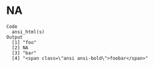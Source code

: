 # NA

    Code
      ansi_html(s)
    Output
      [1] "foo"                                         
      [2] NA                                            
      [3] "bar"                                         
      [4] "<span class=\"ansi ansi-bold\">foobar</span>"

